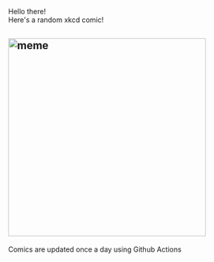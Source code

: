 Hello there! <br>Here's a random xkcd comic!<br>
## <img src="https://imgs.xkcd.com/comics/too_old_for_this_shit.png" alt="meme" width="400"/><br>
Comics are updated once a day using Github Actions